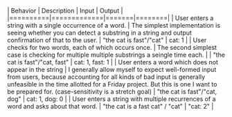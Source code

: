 | Behavior | Description | Input | Output |
|==========|=============|=======|========|
| User enters a string with a single occurrence of a word. | The simplest implementation is seeing whether you can detect a substring in a string and output confirmation of that to the user. | "the cat is fast"/"cat" | cat: 1 |
| User checks for two words, each of which occurs once. | The second simplest case is checking for multiple multiple substrings a seingle time each. |  | "the cat is fast"/"cat, fast" | cat: 1, fast: 1 |
| User enters a word which does not appear in the string | I generally allow myself to expect well-formed input from users, because accounting for all kinds of bad input is generally unfeasible in the time allotted for a Friday project. But this is one I want to be prepared for. (case-sensitivity is a stretch goal) | "the cat is fast"/"cat, dog" | cat: 1, dog: 0 |
| User enters a string with multiple recurrences of a word and asks about that word. | "the cat is a fast cat" / "cat" | "cat: 2" |
